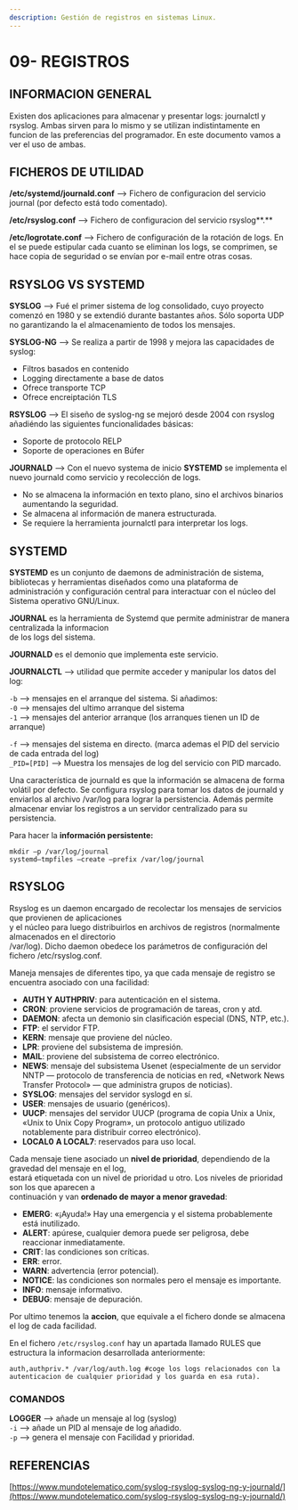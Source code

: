 ```yaml
---
description: Gestión de registros en sistemas Linux.
---
```


# 09- REGISTROS

## **INFORMACION GENERAL**

Existen dos aplicaciones para almacenar y presentar logs: journalctl y rsyslog. Ambas sirven para lo mismo y se utilizan indistintamente en funcion de las preferencias del programador. En este documento vamos a ver el uso de ambas.

## **FICHEROS DE UTILIDAD**

**/etc/systemd/journald.conf** --&gt; Fichero de configuracion del servicio journal \(por defecto está todo comentado\).

**/etc/rsyslog.conf** --&gt; Fichero de configuracion del servicio rsyslog**.**

**/etc/logrotate.conf** --&gt; Fichero de configuración de la rotación de logs. En el se puede estipular cada cuanto se eliminan los logs, se comprimen, se hace copia de seguridad o se envían por e-mail entre otras cosas.

## RSYSLOG VS SYSTEMD

**SYSLOG** --&gt; Fué el primer sistema de log consolidado, cuyo proyecto comenzó en 1980 y se extendió durante bastantes años. Sólo soporta UDP no garantizando la el almacenamiento de todos los mensajes.

**SYSLOG-NG** --&gt; Se realiza a partir de 1998 y mejora las capacidades de syslog:

* Filtros basados en contenido
* Logging directamente a base de datos
* Ofrece transporte TCP
* Ofrece encreiptación TLS

**RSYSLOG** --&gt; El siseño de syslog-ng se mejoró desde 2004 con rsyslog añadiéndo las siguientes funcionalidades básicas:

* Soporte de protocolo RELP
* Soporte de operaciones en Búfer

**JOURNALD** --&gt; Con el nuevo systema de inicio **SYSTEMD** se implementa el nuevo journald como servicio y recolección de logs.

* No se almacena la información en texto plano, sino el archivos binarios aumentando la seguridad.
* Se almacena al información de manera estructurada.
* Se requiere la herramienta journalctl para interpretar los logs.

## SYSTEMD

**SYSTEMD** es un conjunto de daemons de administración de sistema, bibliotecas y herramientas diseñados como una plataforma de administración y configuración central para interactuar con el núcleo del Sistema operativo GNU/Linux.

**JOURNAL** es la herramienta de Systemd que permite administrar de manera centralizada la informacion  
de los logs del sistema.

**JOURNALD** es el demonio que implementa este servicio.

**JOURNALCTL** --&gt; utilidad que permite acceder y manipular los datos del log:

 `-b` --&gt; mensajes en el arranque del sistema. Si añadimos:  
 `-0` --&gt; mensajes del ultimo arranque del sistema  
 `-1` --&gt; mensajes del anterior arranque \(los arranques tienen un ID de arranque\)

 `-f` --&gt; mensajes del sistema en directo. \(marca ademas el PID del servicio de cada entrada del log\)  
 `_PID=[PID]` --&gt; Muestra los mensajes de log del servicio con PID marcado.

Una característica de journald es que la información se almacena de forma volátil por defecto. Se configura rsyslog para tomar los datos de journald y enviarlos al archivo /var/log para lograr la persistencia. Además permite almacenar enviar los registros a un servidor centralizado para su persistencia.

Para hacer la **información persistente:**

`mkdir –p /var/log/journal`  
`systemd–tmpfiles —create —prefix /var/log/journal`

## **RSYSLOG**

Rsyslog es un daemon encargado de recolectar los mensajes de servicios que provienen de aplicaciones  
y el núcleo para luego distribuirlos en archivos de registros \(normalmente almacenados en el directorio  
/var/log\). Dicho daemon obedece los parámetros de configuración del fichero /etc/rsyslog.conf.

Maneja mensajes de diferentes tipo, ya que cada mensaje de registro se encuentra asociado con una facilidad:

* **AUTH Y AUTHPRIV**: para autenticación en el sistema.
* **CRON**: proviene servicios de programación de tareas, cron y atd.
* **DAEMON**: afecta un demonio sin clasificación especial \(DNS, NTP, etc.\).
* **FTP**: el servidor FTP.
* **KERN**: mensaje que proviene del núcleo.
* **LPR**: proviene del subsistema de impresión.
* **MAIL**: proviene del subsistema de correo electrónico.
* **NEWS**: mensaje del subsistema Usenet \(especialmente de un servidor NNTP — protocolo de transferencia de noticias en red, «Network News Transfer Protocol» — que administra grupos de noticias\).
* **SYSLOG**: mensajes del servidor syslogd en sí.
* **USER**: mensajes de usuario \(genéricos\).
* **UUCP**: mensajes del servidor UUCP \(programa de copia Unix a Unix, «Unix to Unix Copy Program», un  protocolo antiguo utilizado notablemente para distribuir correo electrónico\).
* **LOCAL0** **A LOCAL7**: reservados para uso local.

Cada mensaje tiene asociado un **nivel de prioridad**, dependiendo de la gravedad del mensaje en el log,  
estará etiquetada con un nivel de prioridad u otro. Los niveles de prioridad son los que aparecen a  
continuación y van **ordenado de mayor a menor gravedad**:

* **EMERG**: «¡Ayuda!» Hay una emergencia y el sistema probablemente está inutilizado.
* **ALERT**: apúrese, cualquier demora puede ser peligrosa, debe reaccionar inmediatamente.
* **CRIT**: las condiciones son críticas.
* **ERR**: error.
* **WARN**: advertencia \(error potencial\).
* **NOTICE**: las condiciones son normales pero el mensaje es importante.
* **INFO**: mensaje informativo.
* **DEBUG**: mensaje de depuración.

Por ultimo tenemos la **accion**, que equivale a el fichero donde se almacena el log de cada facilidad.

En el fichero `/etc/rsyslog.conf` hay un apartada llamado RULES que estructura la informacion desarrollada anteriormente:

`auth,authpriv.* /var/log/auth.log #coge los logs relacionados con la autenticacion de cualquier prioridad y los guarda en esa ruta).`

### **COMANDOS**

**LOGGER** --&gt; añade un mensaje al log \(syslog\)  
 `-i` --&gt; añade un PID al mensaje de log añadido.  
 `-p` --&gt; genera el mensaje con Facilidad y prioridad.

## REFERENCIAS

[https://www.mundotelematico.com/syslog-rsyslog-syslog-ng-y-journald/](https://www.mundotelematico.com/syslog-rsyslog-syslog-ng-y-journald/)

